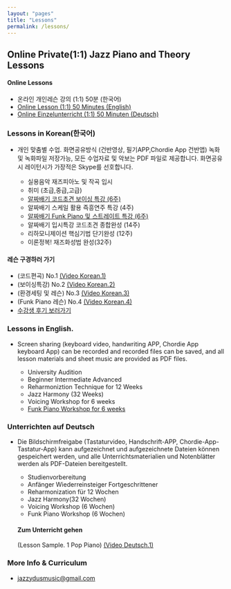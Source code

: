 ```yaml
---
layout: "pages"
title: "Lessons"
permalink: /lessons/
---
```


## Online Private(1:1) Jazz Piano and Theory Lessons

#### Online Lessons
  
 - 온라인 개인레슨 강의 (1:1)  50분 (한국어)
 - <a href="/lessons/onlinelesson-eng">Online Lesson (1:1) 50 Minutes (English)</a>
 - <a href="/lessons/onlinelesson-deutsch">Online Einzelunterricht (1:1) 50 Minuten (Deutsch)</a>
 
### Lessons in Korean(한국어)
 
- 개인 맞춤별 수업. 화면공유방식 (건반영상, 필기APP,Chordie App 건반앱) 녹화 및  녹화파일 저장가능, 모든 수업자료 및 악보는 PDF 파일로 제공합니다. 화면공유시 레이턴시가 가장적은 Skype를 선호합니다.

 
  
  - 실용음악 재즈피아노 및 작곡 입시
  - 취미 (초급,중급,고급)
  - <a href="/lessons/essential-voicings">알짜배기 코드초견 보이싱 특강 (6주)</a>
  - 알짜배기 스케일 활용 즉흥연주 특강 (4주)
  - <a href="/lessons/essential-funk">알짜배기 Funk Piano 및 스트레이트 특강 (6주)</a>
  - 알짜배기 입시특강 코드초견 종합완성 (14주)
  - 리하모니제이션 핵심기법 단기완성 (12주)
  - 이론정복! 재즈화성법 완성(32주)
  
 
#### 레슨 구경하러 가기 
  
- (코드편곡) No.1
    <a href="https://youtu.be/peX0o5pAD2Q" target="_blank"> (Video Korean.1)</a>
- (보이싱특강) No.2
    <a href="https://youtu.be/hi-q-cANOEc" target="_blank"> (Video Korean.2)</a>
- (환경세팅 및 레슨) No.3
    <a href="https://youtu.be/AVtyd8GAnoM" target="_blank"> (Video Korean.3)</a>
- (Funk Piano 레슨) No.4 
    <a href="https://youtu.be/93QkhEATEMc"
    target="_blank"> (Video Korean.4)</a>
- <a href="https://jjmusic-online.github.io/assets/images/photo13.jpg">수강생 후기 보러가기</a>
 
### Lessons in English.

- Screen sharing (keyboard video, handwriting APP, Chordie App keyboard App) can be recorded and recorded files can be saved, and all lesson materials and sheet music are provided as PDF files.

  - University Audition
  - Beginner Intermediate Advanced
  - Reharmoniztion Technique for 12 Weeks
  - Jazz Harmony (32 Weeks)
  - Voicing Workshop for 6 weeks
  - <a href="/lessons/essential-funkeng">Funk Piano Workshop for 6 weeks </a>

### Unterrichten auf Deutsch

- Die Bildschirmfreigabe (Tastaturvideo, Handschrift-APP, Chordie-App-Tastatur-App) kann aufgezeichnet und aufgezeichnete Dateien können gespeichert werden, und alle Unterrichtsmaterialien und Notenblätter werden als PDF-Dateien bereitgestellt.

  - Studienvorbereitung
  - Anfänger Wiederreinsteiger Fortgeschrittener
  - Reharmonization für 12 Wochen
  - Jazz Harmony(32 Wochen)
  - Voicing Workshop (6 Wochen)
  - Funk Piano Workshop (6 Wochen)

  #### Zum Unterricht gehen 
  (Lesson Sample. 1 Pop Piano)
<a href="https://youtu.be/jDeisctXh1c" target="_blank"> (Video Deutsch.1)</a>


### More Info & Curriculum
- jazzydusmusic@gmail.com



